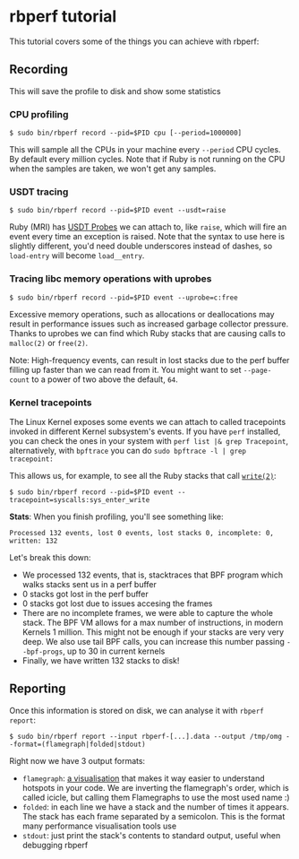 # rbperf tutorial

This tutorial covers some of the things you can achieve with rbperf:

## Recording

This will save the profile to disk and show some statistics

### CPU profiling
```
$ sudo bin/rbperf record --pid=$PID cpu [--period=1000000]
```

This will sample all the CPUs in your machine every `--period` CPU cycles. By default every million cycles. Note that if Ruby is not running on the CPU when the samples are taken, we won't get any samples.

### USDT tracing
```
$ sudo bin/rbperf record --pid=$PID event --usdt=raise
```

Ruby (MRI) has [USDT Probes](https://github.com/ruby/ruby/blob/afd84c5/doc/dtrace_probes.rdoc) we can attach to, like `raise`, which will fire an event every time an exception is raised. Note that the syntax to use here is slightly different, you'd need double underscores instead of dashes, so `load-entry` will become `load__entry`.

### Tracing libc memory operations with uprobes
```
$ sudo bin/rbperf record --pid=$PID event --uprobe=c:free
```

Excessive memory operations, such as allocations or deallocations may result in performance issues such as increased garbage collector pressure. Thanks to uprobes we can find which Ruby stacks that are causing calls to `malloc(2)` or `free(2)`.

Note: High-frequency events, can result in lost stacks due to the perf buffer filling up faster than we can read from it. You might want to set `--page-count` to a power of two above the default, `64`.


### Kernel tracepoints

The Linux Kernel exposes some events we can attach to called tracepoints invoked in different Kernel subsystem's events. If you have `perf` installed, you can check the ones in your system with `perf list |& grep Tracepoint`, alternatively, with `bpftrace` you can do `sudo bpftrace -l | grep tracepoint:`

This allows us, for example, to see all the Ruby stacks that call [`write(2)`](http://man7.org/linux/man-pages/man2/write.2.html):

```
$ sudo bin/rbperf record --pid=$PID event --tracepoint=syscalls:sys_enter_write
````

**Stats**:
When you finish profiling, you'll see something like:

```
Processed 132 events, lost 0 events, lost stacks 0, incomplete: 0, written: 132
```

Let's break this down:
- We processed 132 events, that is, stacktraces that BPF program which walks stacks sent us in a perf buffer
- 0 stacks got lost in the perf buffer
- 0 stacks got lost due to issues accesing the frames
- There are no incomplete frames, we were able to capture the whole stack. The BPF VM allows for a max number of instructions, in modern Kernels 1 million. This might not be enough if your stacks are very very deep. We also use tail BPF calls, you can increase this number passing `--bpf-progs`, up to 30 in current kernels
- Finally, we have written 132 stacks to disk!


## Reporting

Once this information is stored on disk, we can analyse it with `rbperf report`:

```
$ sudo bin/rbperf report --input rbperf-[...].data --output /tmp/omg --format=(flamegraph|folded|stdout)
```

Right now we have 3 output formats:
- `flamegraph`: [a visualisation](http://www.brendangregg.com/flamegraphs.html) that makes it way easier to understand hotspots in your code. We are inverting the flamegraph's order, which is called icicle, but calling them Flamegraphs to use the most used name :)
- `folded`: in each line we have a stack and the number of times it appears. The stack has each frame separated by a semicolon. This is the format many performance visualisation tools use
- `stdout`: just print the stack's contents to standard output, useful when debugging rbperf
